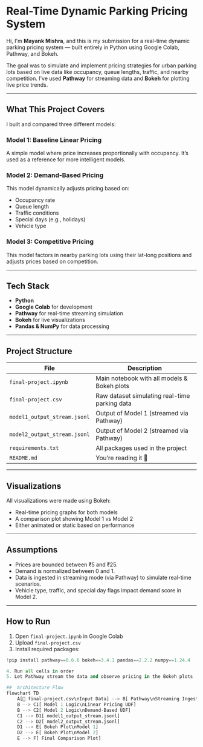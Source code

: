 # Real-Time Dynamic Parking Pricing System 

Hi, I'm **Mayank Mishra**, and this is my submission for a real-time dynamic parking pricing system — built entirely in Python using Google Colab, Pathway, and Bokeh.

The goal was to simulate and implement pricing strategies for urban parking lots based on live data like occupancy, queue lengths, traffic, and nearby competition. I’ve used **Pathway** for streaming data and **Bokeh** for plotting live price trends.

---

##  What This Project Covers

I built and compared three different models:

###  Model 1: Baseline Linear Pricing
A simple model where price increases proportionally with occupancy. It’s used as a reference for more intelligent models.

###  Model 2: Demand-Based Pricing
This model dynamically adjusts pricing based on:
- Occupancy rate
- Queue length
- Traffic conditions
- Special days (e.g., holidays)
- Vehicle type

###  Model 3: Competitive Pricing 
This model factors in nearby parking lots using their lat-long positions and adjusts prices based on competition.

---

##  Tech Stack

- **Python**
- **Google Colab** for development
- **Pathway** for real-time streaming simulation
- **Bokeh** for live visualizations
- **Pandas & NumPy** for data processing

---

##  Project Structure

| File | Description |
|------|-------------|
| `final-project.ipynb` | Main notebook with all models & Bokeh plots |
| `final-project.csv` | Raw dataset simulating real-time parking data |
| `model1_output_stream.jsonl` | Output of Model 1 (streamed via Pathway) |
| `model2_output_stream.jsonl` | Output of Model 2 (streamed via Pathway) |
| `requirements.txt` | All packages used in the project |
| `README.md` | You’re reading it 🙂 |

---

##  Visualizations

All visualizations were made using Bokeh:
- Real-time pricing graphs for both models
- A comparison plot showing Model 1 vs Model 2
- Either animated or static based on performance

---

##  Assumptions

- Prices are bounded between ₹5 and ₹25.
- Demand is normalized between 0 and 1.
- Data is ingested in streaming mode (via Pathway) to simulate real-time scenarios.
- Vehicle type, traffic, and special day flags impact demand score in Model 2.

---

##  How to Run

1. Open `final-project.ipynb` in Google Colab
2. Upload `final-project.csv`
3. Install required packages:

```python
!pip install pathway==0.6.6 bokeh==3.4.1 pandas==2.2.2 numpy==1.24.4

4. Run all cells in order
5. Let Pathway stream the data and observe pricing in the Bokeh plots

##  Architecture Flow
flowchart TD
    A[📁 final-project.csv\nInput Data] --> B[ Pathway\nStreaming Ingestion]
    B --> C1[ Model 1 Logic\nLinear Pricing UDF]
    B --> C2[ Model 2 Logic\nDemand-Based UDF]
    C1 --> D1[ model1_output_stream.jsonl]
    C2 --> D2[ model2_output_stream.jsonl]
    D1 --> E[ Bokeh Plot\nModel 1]
    D2 --> E[ Bokeh Plot\nModel 2]
    E --> F[ Final Comparison Plot]


